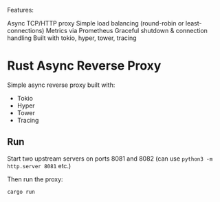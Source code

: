 Features:

Async TCP/HTTP proxy
Simple load balancing (round-robin or least-connections)
Metrics via Prometheus
Graceful shutdown & connection handling
Built with tokio, hyper, tower, tracing

# Rust Async Reverse Proxy

Simple async reverse proxy built with:
- Tokio
- Hyper
- Tower
- Tracing

## Run

Start two upstream servers on ports 8081 and 8082 (can use `python3 -m http.server 8081` etc.)

Then run the proxy:

```bash
cargo run
